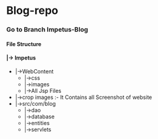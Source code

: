 # Blog-repo
### **Go to Branch Impetus-Blog**
####  **File Structure**
 #### |-> Impetus 
  * |->WebContent
    *  |->css
    *  |->images
    *  |->All Jsp Files
 * |->crop images :- It Contains all Screenshot of website
 * |->src/com/blog
     * |->dao
     * |->database
     * |->entities
     * |->servlets









